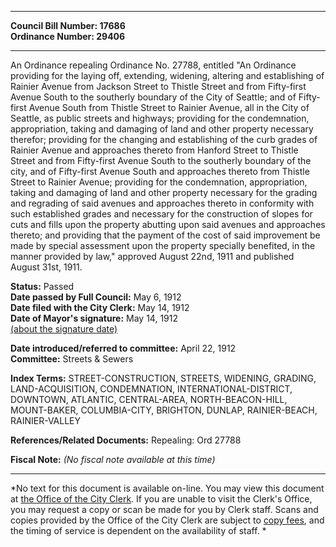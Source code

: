* * * * *  
  
**Council Bill Number: [](#h0)[](#h2)17686**   
**Ordinance Number: 29406**  
  
* * * * *  
  
An Ordinance repealing Ordinance No. 27788, entitled "An Ordinance providing for the laying off, extending, widening, altering and establishing of Rainier Avenue from Jackson Street to Thistle Street and from Fifty-first Avenue South to the southerly boundary of the City of Seattle; and of Fifty-first Avenue South from Thistle Street to Rainier Avenue, all in the City of Seattle, as public streets and highways; providing for the condemnation, appropriation, taking and damaging of land and other property necessary therefor; providing for the changing and establishing of the curb grades of Rainier Avenue and approaches thereto from Hanford Street to Thistle Street and from Fifty-first Avenue South to the southerly boundary of the city, and of Fifty-first Avenue South and approaches thereto from Thistle Street to Rainier Avenue; providing for the condemnation, appropriation, taking and damaging of land and other property necessary for the grading and regrading of said avenues and approaches thereto in conformity with such established grades and necessary for the construction of slopes for cuts and fills upon the property abutting upon said avenues and approaches thereto; and providing that the payment of the cost of said improvement be made by special assessment upon the property specially benefited, in the manner provided by law," approved August 22nd, 1911 and published August 31st, 1911.  
  
**Status:** Passed   
**Date passed by Full Council:** May 6, 1912   
**Date filed with the City Clerk:** May 14, 1912   
**Date of Mayor's signature:** May 14, 1912   
[(about the signature date)](/~public/approvaldate.htm)   
  
  
**Date introduced/referred to committee:** April 22, 1912   
**Committee:** Streets & Sewers   
  
**Index Terms:** STREET-CONSTRUCTION, STREETS, WIDENING, GRADING, LAND-ACQUISITION, CONDEMNATION, INTERNATIONAL-DISTRICT, DOWNTOWN, ATLANTIC, CENTRAL-AREA, NORTH-BEACON-HILL, MOUNT-BAKER, COLUMBIA-CITY, BRIGHTON, DUNLAP, RAINIER-BEACH, RAINIER-VALLEY  
  
**References/Related Documents:** Repealing: Ord 27788  
  
**Fiscal Note:** *(No fiscal note available at this time)*  
  
* * * * *  
  
*No text for this document is available on-line. You may view this document at [the Office of the City Clerk](http://www.seattle.gov/leg/clerk/contactUs.htm). If you are unable to visit the Clerk's Office, you may request a copy or scan be made for you by Clerk staff. Scans and copies provided by the Office of the City Clerk are subject to [copy fees](http://clerk.seattle.gov/~public/clerkfees.htm), and the timing of service is dependent on the availability of staff. *  
  
  
